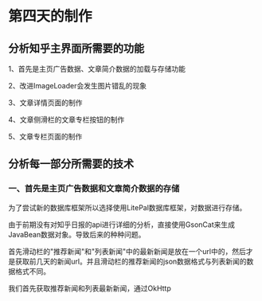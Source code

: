 # 第四天的制作

## 分析知乎主界面所需要的功能

1、首先是主页广告数据、文章简介数据的加载与存储功能

2、改进ImageLoader会发生图片错乱的现象

3、文章详情页面的制作

4、文章侧滑栏的文章专栏按钮的制作

5、文章专栏页面的制作

## 分析每一部分所需要的技术

### 一、首先是主页广告数据和文章简介数据的存储

为了尝试新的数据库框架所以选择使用LitePal数据库框架，对数据进行存储。

由于前期没有对知乎日报的api进行详细的分析，直接使用GsonCat来生成JavaBean数据对象。导致后来的种种问题。

首先滑动栏的"推荐新闻"和"列表新闻"中的最新新闻是放在一个url中的，然后才是获取前几天的新闻url。并且滑动栏的推荐新闻的json数据格式与列表新闻的数据格式不同。

我们首先获取推荐新闻和列表最新新闻，通过OkHttp


